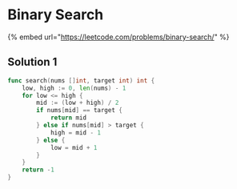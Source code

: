 # Binary Search

{% embed url="https://leetcode.com/problems/binary-search/" %}

## Solution 1

```go
func search(nums []int, target int) int {
    low, high := 0, len(nums) - 1
    for low <= high {
        mid := (low + high) / 2
        if nums[mid] == target {
            return mid
        } else if nums[mid] > target {
            high = mid - 1
        } else {
            low = mid + 1
        }
    }
    return -1
}
```

